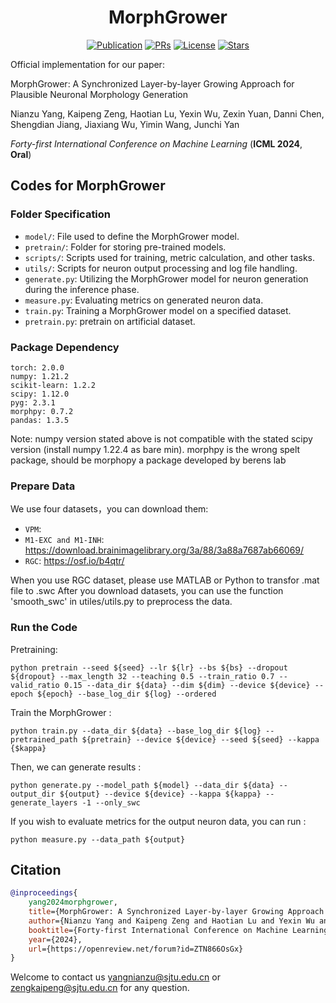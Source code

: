 <h1 align="center"><b>MorphGrower</b></h1>
<p align="center">
    <a href="https://openreview.net/forum?id=ZTN866OsGx"><img alt="Publication" src="https://img.shields.io/static/v1?label=Pub&message=ICML%2724&color=purple"></a>
    <a href="https://github.com/Thinklab-SJTU/MorphGrower/pulls"><img src="https://img.shields.io/badge/PRs-Welcome-blue" alt="PRs"></a>
    <a href="https://github.com/Thinklab-SJTU/MorphGrower/blob/master/LICENSE"><img alt="License" src="https://img.shields.io/github/license/Thinklab-SJTU/MorphGrower?color=green"></a>
    <a href="https://github.com/Thinklab-SJTU/MorphGrower/stargazers"><img src="https://img.shields.io/github/stars/Thinklab-SJTU/MorphGrower?color=red&label=Star" alt="Stars"></a>
</p>

Official implementation for our paper:

MorphGrower: A Synchronized Layer-by-layer Growing Approach for Plausible Neuronal Morphology Generation

Nianzu Yang, Kaipeng Zeng, Haotian Lu, Yexin Wu, Zexin Yuan, Danni Chen, Shengdian Jiang, Jiaxiang Wu, Yimin Wang, Junchi Yan

*Forty-first International Conference on Machine Learning* (**ICML 2024**, **Oral**)

## Codes for MorphGrower

### Folder Specification

- ```model/```: File used to define the MorphGrower model.
- ```pretrain/```: Folder for storing pre-trained models.
- ```scripts/```: Scripts used for training, metric calculation, and other tasks.
- ```utils/```: Scripts for neuron output processing and log file handling.
- ```generate.py```: Utilizing the MorphGrower model for neuron generation during the inference phase.
- ```measure.py```: Evaluating metrics on generated neuron data.
- ```train.py```: Training a MorphGrower model on a specified dataset.
- `pretrain.py`: pretrain on artificial dataset. 

### Package Dependency

```
torch: 2.0.0
numpy: 1.21.2
scikit-learn: 1.2.2
scipy: 1.12.0
pyg: 2.3.1
morphpy: 0.7.2
pandas: 1.3.5
```
Note:  numpy version stated above is not compatible with the stated scipy version (install numpy 1.22.4 as bare min). morphpy is the wrong spelt package, 
should be morphopy a package developed by berens lab
### Prepare Data
We use four datasets，you can download them:

- ```VPM```: 
- ```M1-EXC and M1-INH```: https://download.brainimagelibrary.org/3a/88/3a88a7687ab66069/
- ```RGC```: https://osf.io/b4qtr/

When you use RGC dataset, please use MATLAB or Python to transfor .mat file to .swc
After you download datasets, you can use the function 'smooth_swc' in utiles/utils.py to preprocess the data.

### Run the Code

Pretraining:

```
python pretrain --seed ${seed} --lr ${lr} --bs ${bs} --dropout ${dropout} --max_length 32 --teaching 0.5 --train_ratio 0.7 --valid_ratio 0.15 --data_dir ${data} --dim ${dim} --device ${device} --epoch ${epoch} --base_log_dir ${log} --ordered
```

Train the MorphGrower :

```
python train.py --data_dir ${data} --base_log_dir ${log} --pretrained_path ${pretrain} --device ${device} --seed ${seed} --kappa {$kappa}
```

Then, we can generate results :

```
python generate.py --model_path ${model} --data_dir ${data} --output_dir ${output} --device ${device} --kappa ${kappa} --generate_layers -1 --only_swc
```

If you wish to evaluate metrics for the output neuron data, you can run :
```
python measure.py --data_path ${output}
```

## Citation

```bibtex
@inproceedings{
    yang2024morphgrower,
    title={MorphGrower: A Synchronized Layer-by-layer Growing Approach for Plausible Neuronal Morphology Generation},
    author={Nianzu Yang and Kaipeng Zeng and Haotian Lu and Yexin Wu and Zexin Yuan and Danni Chen and Shengdian Jiang and Jiaxiang Wu and Yimin Wang and Junchi Yan},
    booktitle={Forty-first International Conference on Machine Learning},
    year={2024},
    url={https://openreview.net/forum?id=ZTN866OsGx}
}
```


Welcome to contact us [yangnianzu@sjtu.edu.cn](mailto:yangnianzu@sjtu.edu.cn) or [zengkaipeng@sjtu.edu.cn](mailto:zengkaipeng@sjtu.edu.cn) for any question.